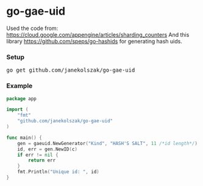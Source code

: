 # go-gae-uid
Used the code from: https://cloud.google.com/appengine/articles/sharding_counters
And this library https://github.com/speps/go-hashids for generating hash uids.

### Setup
<pre>go get github.com/janekolszak/go-gae-uid</pre>

### Example
```go
package app

import (
    "fmt"
    "github.com/janekolszak/go-gae-uid"
)

func main() {
    gen = gaeuid.NewGenerator("Kind", "HASH'S SALT", 11 /*id length*/)
    id, err = gen.NewID(c)
    if err != nil {
        return err
    }
    fmt.Println("Unique id: ", id)
}
```


